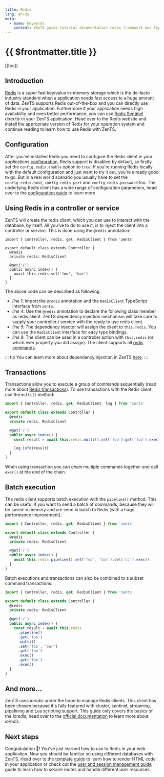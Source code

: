 ```yaml
---
title: Redis
lang: en-US
meta:
  - name: keywords
    content: ZenTS guide tutorial documentation redis framework mvc TypeScript
---
```


# {{ $frontmatter.title }}

<GuideHeader guide="redis">
  [[toc]]
</GuideHeader>

## Introduction

[Redis](https://redis.io) is a super fast key/value in-memory storage which is the de-facto industry standard when a application needs fast access to a huge amount of data. ZenTS supports Redis out-of-the-box and you can directly use Redis in your application. Furthermore if your application needs high availability and even better performance, you can use [Redis Sentinel](https://redis.io/topics/sentinel) directly in your ZenTS application. Head over to the Redis website and install the appropriate version of Redis for your operation system and continue reading to learn how to use Redis with ZenTS.

## Configuration

After you've installed Redis you need to configure the Redis client in your applications [configuration](./../../configuration.md). Redis support is disabled by default, so firstly set the `config.redis.enable` option to `true`. If you're running Redis locally with the default configuration and just want to try it out, you're already good to go. But in a real world scenario you usually have to set the `config.redis.host`, `config.redis.port` and `config.redis.password` too. The underlying Redis client has a wide range of configuration parameters, head over to the [configuration guide](./../../configuration.md) to learn more.

## Using Redis in a controller or service

ZenTS will create the redis client, which you can use to interact with the database, by itself. All you've to do to use it, is to inject the client into a controller or service. This is done using the `@redis` annotation:

```typescript{1,4,5,8}
import { Controller, redis, get, RedisClient } from 'zents'

export default class extends Controller {
  @redis
  private redis: RedisClient

  @get('/')
  public async index() {
    await this.redis.set('foo', 'bar')
  }
}
```

The above code can be described as following:

- _line 1_: Import the `@redis` annotation and the `RedisClient` TypeScript interface from `zents`.
- _line 4_: Use the `@redis` annotation to declare the following class member as redis client. ZenTS dependency injection mechanism will take care to supply your controller / service with the ready to use redis client.
- _line 5_: The dependency injector will assign the client to `this.redis`. You can use the `RedisClient` interface for easy type bindings.
- _line 8_: The client can be used in a controller action with `this.redis` (or which ever property you did assign). The client supports all [redis commands](https://redis.io/commands).

::: tip
You can learn more about dependency injection in ZenTS [here](./dependency_injection.md).
:::

## Transactions

Transactions allow you to execute a group of commands sequentially (read more about [Redis transactions](https://redis.io/topics/transactions)). To use transactions with the Redis client, use the `multi()` method:

```typescript
import { Controller, redis, get, RedisClient, log } from 'zents'

export default class extends Controller {
  @redis
  private redis: RedisClient

  @get('/')
  public async index() {
    const result = await this.redis.multi().set('foo').get('foo').exec()

    log.info(result)
  }
}
```

When using transaction you can chain multiple commands together and call `exec()` at the end of the chain.

## Batch execution

The redis client supports batch execution with the `pipeline()` method. This can be useful if you want to send a batch of commands, because they will be saved in memory and are send in batch to Redis (with a huge performance improvement).

```typescript
import { Controller, redis, get, RedisClient } from 'zents'

export default class extends Controller {
  @redis
  private redis: RedisClient

  @get('/')
  public async index() {
    await this.redis.pipeline().set('foo', 'bar').del('cc').exec()
  }
}
```

Batch executions and transactions can also be combined to a subset command transactions:

```typescript
import { Controller, redis, get, RedisClient } from 'zents'

export default class extends Controller {
  @redis
  private redis: RedisClient

  @get('/')
  public async index() {
    const result = await this.redis
      .pipeline()
      .get('foo')
      .multi()
      .set('foo', 'bar')
      .get('foo')
      .exec()
      .get('foo')
      .exec()
  }
}
```

## And more...

ZenTS uses _ioredis_ under the hood to manage Redis clients. This client has been chosen because it's fully featured with cluster, sentinel, streaming, pipelining and Lua scripting support. This guide only covers the basics of the _ioredis_, head over to the [official documentation](https://github.com/luin/ioredis) to learn more about _ioredis_.

## Next steps

Congratulation :tada:! You've just learned how to use to Redis in your web application. Now you should be familiar on using different databases with ZenTS. Head over to the [template guide](./templates.md) to learn how to render HTML code in your application or check out the [user and session management guide](./user_management.md) guide to learn how to secure routes and handle different user resources.
